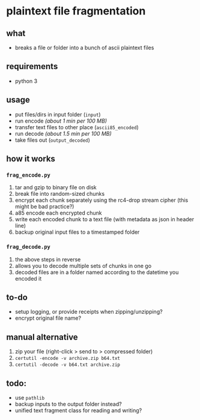 #   plaintext file fragmentation

##  what
-   breaks a file or folder into a bunch of ascii plaintext files

##  requirements
-   python 3

##  usage
-   put files/dirs in input folder (`input`)
-   run encode *(about 1 min per 100 MB)*
-   transfer text files to other place (`ascii85_encoded`)
-   run decode *(about 1.5 min per 100 MB)*
-   take files out (`output_decoded`)

##  how it works
### `frag_encode.py`
1.  tar and gzip to binary file on disk
2.  break file into random-sized chunks 
3.  encrypt each chunk separately using the rc4-drop stream cipher (this might be bad practice?)
4.  a85 encode each encrypted chunk
5.  write each encoded chunk to a text file (with metadata as json in header line)
6.  backup original input files to a timestamped folder 

### `frag_decode.py`
1.  the above steps in reverse
2.  allows you to decode multiple sets of chunks in one go
3.  decoded files are in a folder named according to the datetime you encoded it

##  to-do
-   setup logging, or provide receipts when zipping/unzipping?
-   encrypt original file name?

##  manual alternative
1.  zip your file (right-click > send to > compressed folder)
2.  `certutil -encode -v archive.zip b64.txt`
3.  `certutil -decode -v b64.txt archive.zip`

##  todo:
-   use `pathlib`
-   backup inputs to the output folder instead?
-   unified text fragment class for reading and writing?

